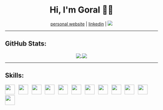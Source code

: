 <!--
### Hi there 👋

**pahuja-gor/pahuja-gor** is a ✨ _special_ ✨ repository because its `README.md` (this file) appears on your GitHub profile.

Here are some ideas to get you started:

- 🔭 I’m currently working on ...
- 🌱 I’m currently learning ...
- 👯 I’m looking to collaborate on ...
- 🤔 I’m looking for help with ...
- 💬 Ask me about ...
- 📫 How to reach me: ...
- 😄 Pronouns: ...
- ⚡ Fun fact: ...
-->
<h1 align=center>Hi, I'm Goral 👋🏾</h1>
<p align="center">
    <a href="https://goralpahuja.me/" target="_blank">personal website</a> | 
    <a href="https://linkedin.com/in/goralp" target="_blank">linkedin</a> | 
    <a href="#">
        <img src="https://visitor-badge.laobi.icu/badge?page_id=pahuja-gor.pahuja-gor.svg">
    </a>
</p>

<hr>

<h2>GitHub Stats:</h2>

<div class="github-stats" align="center">
  <a href="https://github.com/pahuja-gor">
    <img align="center" src="https://github-readme-stats.vercel.app/api?username=pahuja-gor&hide_rank=false&hide_title=false&include_all_commits=true&count_private=true&show_icons=true&theme=dracula" />
  </a>
  <a href="https://github.com/pahuja-gor">
    <img align="center" src="https://github-readme-stats.vercel.app/api/top-langs/?username=pahuja-gor&theme=dracula" />
  </a>
</div>

<hr>
<h2>Skills:</h2>
<img height="32" width="32" src="https://unpkg.com/simple-icons@v3/icons/python.svg" />
&nbsp;
<img height="32" width="32" src="https://unpkg.com/simple-icons@v3/icons/java.svg" />
&nbsp;
<img height="32" width="32" src="https://unpkg.com/simple-icons@v3/icons/c.svg" />
&nbsp;
<img height="32" width="32" src="https://unpkg.com/simple-icons@v3/icons/cplusplus.svg" />
&nbsp;
<img height="32" width="32" src="https://unpkg.com/simple-icons@v3/icons/html5.svg" />
&nbsp;
<img height="32" width="32" src="https://unpkg.com/simple-icons@v3/icons/css3.svg" />
&nbsp;
<img height="32" width="32" src="https://unpkg.com/simple-icons@v3/icons/javascript.svg" />
&nbsp;
<img height="32" width="32" src="https://unpkg.com/simple-icons@v3/icons/bootstrap.svg" />
&nbsp;
<img height="32" width="32" src="https://unpkg.com/simple-icons@v3/icons/react.svg" />
&nbsp;
<img height="32" width="32" src="https://unpkg.com/simple-icons@v3/icons/pytorch.svg" />
&nbsp;
<img height="32" width="32" src="https://unpkg.com/simple-icons@v3/icons/github.svg" />
&nbsp;
<img height="32" width="32" src="https://unpkg.com/simple-icons@v3/icons/git.svg" />
